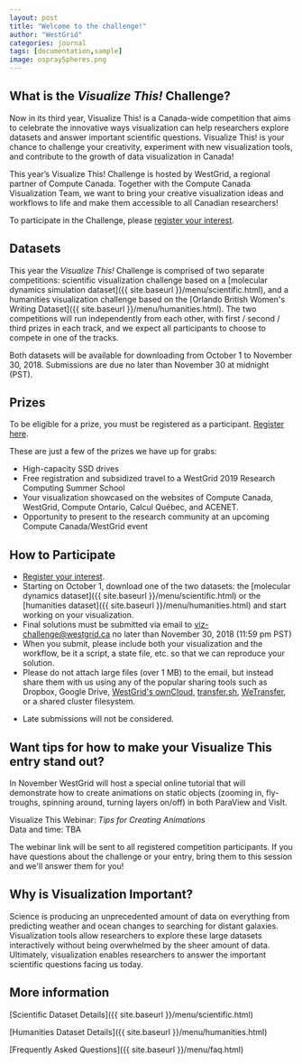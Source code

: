 ```yaml
---
layout: post
title: "Welcome to the challenge!"
author: "WestGrid"
categories: journal
tags: [documentation,sample]
image: ospraySpheres.png
---
```


## What is the *Visualize This!* Challenge?

Now in its third year, Visualize This! is a Canada-wide competition that aims to celebrate the innovative
ways visualization can help researchers explore datasets and answer important scientific
questions. Visualize This! is your chance to challenge your creativity, experiment with new visualization
tools, and contribute to the growth of data visualization in Canada!

This year’s Visualize This! Challenge is hosted by WestGrid, a regional partner of Compute
Canada. Together with the Compute Canada Visualization Team, we want to bring your creative visualization
ideas and workflows to life and make them accessible to all Canadian researchers!

To participate in the Challenge, please
[register your interest](https://www.eventbrite.ca/e/3rd-annual-visualize-this-challenge-registration-48899166724).

## Datasets

This year the *Visualize This!* Challenge is comprised of two separate competitions: scientific
visualization challenge based on a [molecular dynamics simulation dataset]({{ site.baseurl
}}/menu/scientific.html), and a humanities visualization challenge based on the
[Orlando British Women's Writing Dataset]({{ site.baseurl }}/menu/humanities.html). The two competitions
will run independently from each other, with first / second / third prizes in each track, and we expect
all participants to choose to compete in one of the tracks.

Both datasets will be available for downloading from October 1 to November 30, 2018. Submissions are due
no later than November 30 at midnight (PST).

## Prizes

To be eligible for a prize, you must be registered as a
participant. [Register here](https://www.eventbrite.ca/e/3rd-annual-visualize-this-challenge-registration-48899166724).

These are just a few of the prizes we have up for grabs:

<!-- - 43 Ultra HD 4K Multi Client Monitor (Generously donated by Dell EMC) -->
- High-capacity SSD drives
- Free registration and subsidized travel to a WestGrid 2019 Research Computing Summer School
- Your visualization showcased on the websites of Compute Canada, WestGrid, Compute Ontario, Calcul
  Québec, and ACENET.
- Opportunity to present to the research community at an upcoming Compute Canada/WestGrid event

## How to Participate

- [Register your interest](https://www.eventbrite.ca/e/3rd-annual-visualize-this-challenge-registration-48899166724).
- Starting on October 1, download one of the two datasets: the [molecular dynamics dataset]({{
  site.baseurl }}/menu/scientific.html) or the [humanities dataset]({{ site.baseurl
  }}/menu/humanities.html) and start working on your visualization.
- Final solutions must be submitted via email to viz-challenge@westgrid.ca no later than November 30,
  2018 (11:59 pm PST)
- When you submit, please include both your visualization and the workflow, be it a script, a state file,
  etc. so that we can reproduce your solution.
- Please do not attach large files (over 1 MB) to the email, but instead share them with us using any of
  the popular sharing tools such as Dropbox, Google Drive, <a
  href="https://www.westgrid.ca/resources_services/data_storage/cloud_storage" target="_blank">WestGrid's
  ownCloud</a>, <a href="https://transfer.sh" target="_blank">transfer.sh</a>, <a
  href="https://wetransfer.com" target="_blank">WeTransfer</a>, or a shared cluster filesystem.
<!-- Alternatively, you can upload your solution via anonymous ftp (write-only, no read access) -->
<!--   “ftp blowfish.westgrid.ca (log in as anonymous, empty password); cd incoming; put yourLocalFile” or -->
<!--   with a single command “curl -T yourLocalFile ftp://blowfish.westgrid.ca/incoming/ –user -->
<!--   anonymous:”. With multiple files please pack and compress them into an archive before uploading. -->
- Late submissions will not be considered.

## Want tips for how to make your Visualize This entry stand out?

In November WestGrid will host a special online tutorial that will demonstrate how to create animations
on static objects (zooming in, fly-troughs, spinning around, turning layers on/off) in both ParaView and
VisIt.

Visualize This Webinar: *Tips for Creating Animations*  
Data and time: TBA  

The webinar link will be sent to all registered competition participants. If you have questions about the
challenge or your entry, bring them to this session and we'll answer them for you!

## Why is Visualization Important?

Science is producing an unprecedented amount of data on everything from predicting weather and ocean
changes to searching for distant galaxies. Visualization tools allow researchers to explore these large
datasets interactively without being overwhelmed by the sheer amount of data. Ultimately, visualization
enables researchers to answer the important scientific questions facing us today.

## More information

[Scientific Dataset Details]({{ site.baseurl }}/menu/scientific.html)

[Humanities Dataset Details]({{ site.baseurl }}/menu/humanities.html)

[Frequently Asked Questions]({{ site.baseurl }}/menu/faq.html)
